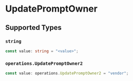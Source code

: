 # UpdatePromptOwner


## Supported Types

### `string`

```typescript
const value: string = "<value>";
```

### `operations.UpdatePromptOwner2`

```typescript
const value: operations.UpdatePromptOwner2 = "vendor";
```

